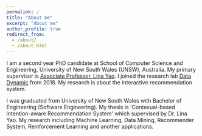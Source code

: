 ```yaml
---
permalink: /
title: "About me"
excerpt: "About me"
author_profile: true
redirect_from: 
  - /about/
  - /about.html
---
```


I am a second year PhD candidate at School of Computer Science and Engineering, University of New South Wales (UNSW), Australia. My primary supervisor is [Associate Professor. Lina Yao](http://linayao.com). I joined the research lab [Data Dynamic](http://insdata.org/beta) from 2018. My research is about the interactive recommendation system.

I was graduated from University of New South Wales with Bachelor of Engineering (Software Engineering). My thesis is 'Contexual-based Intention-aware Recommendation System' which supervised by Dr. Lina Yao.
My research including Machine Learning, Data Mining, Recommender System, Reinforcement Learning and another applications.
